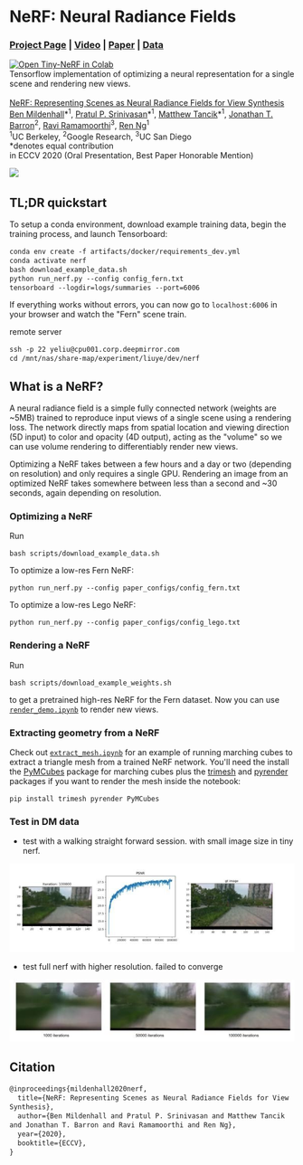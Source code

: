 # NeRF: Neural Radiance Fields
### [Project Page](http://tancik.com/nerf) | [Video](https://youtu.be/JuH79E8rdKc) | [Paper](https://arxiv.org/abs/2003.08934) | [Data](https://drive.google.com/drive/folders/128yBriW1IG_3NJ5Rp7APSTZsJqdJdfc1)
[![Open Tiny-NeRF in Colab](https://colab.research.google.com/assets/colab-badge.svg)](https://colab.research.google.com/github/bmild/nerf/blob/master/tiny_nerf.ipynb)<br>
Tensorflow implementation of optimizing a neural representation for a single scene and rendering new views.<br><br>
[NeRF: Representing Scenes as Neural Radiance Fields for View Synthesis](http://tancik.com/nerf)  
 [Ben Mildenhall](https://people.eecs.berkeley.edu/~bmild/)\*<sup>1</sup>,
 [Pratul P. Srinivasan](https://people.eecs.berkeley.edu/~pratul/)\*<sup>1</sup>,
 [Matthew Tancik](http://tancik.com/)\*<sup>1</sup>,
 [Jonathan T. Barron](http://jonbarron.info/)<sup>2</sup>,
 [Ravi Ramamoorthi](http://cseweb.ucsd.edu/~ravir/)<sup>3</sup>,
 [Ren Ng](https://www2.eecs.berkeley.edu/Faculty/Homepages/yirenng.html)<sup>1</sup> <br>
 <sup>1</sup>UC Berkeley, <sup>2</sup>Google Research, <sup>3</sup>UC San Diego  
  \*denotes equal contribution  
in ECCV 2020 (Oral Presentation, Best Paper Honorable Mention)

<img src='imgs/pipeline.jpg'/>

## TL;DR quickstart

To setup a conda environment, download example training data, begin the training process, and launch Tensorboard:
```
conda env create -f artifacts/docker/requirements_dev.yml
conda activate nerf
bash download_example_data.sh
python run_nerf.py --config config_fern.txt
tensorboard --logdir=logs/summaries --port=6006
```
If everything works without errors, you can now go to `localhost:6006` in your browser and watch the "Fern" scene train.

remote server
```
ssh -p 22 yeliu@cpu001.corp.deepmirror.com
cd /mnt/nas/share-map/experiment/liuye/dev/nerf
```

## What is a NeRF?

A neural radiance field is a simple fully connected network (weights are ~5MB) trained to reproduce input views of a single scene using a rendering loss. The network directly maps from spatial location and viewing direction (5D input) to color and opacity (4D output), acting as the "volume" so we can use volume rendering to differentiably render new views.

Optimizing a NeRF takes between a few hours and a day or two (depending on resolution) and only requires a single GPU. Rendering an image from an optimized NeRF takes somewhere between less than a second and ~30 seconds, again depending on resolution.

### Optimizing a NeRF

Run
```
bash scripts/download_example_data.sh
```

To optimize a low-res Fern NeRF:
```
python run_nerf.py --config paper_configs/config_fern.txt
```

To optimize a low-res Lego NeRF:
```
python run_nerf.py --config paper_configs/config_lego.txt
```

### Rendering a NeRF

Run
```
bash scripts/download_example_weights.sh
```
to get a pretrained high-res NeRF for the Fern dataset. Now you can use [`render_demo.ipynb`](https://github.com/bmild/nerf/blob/master/render_demo.ipynb) to render new views.

### Extracting geometry from a NeRF

Check out [`extract_mesh.ipynb`](https://github.com/bmild/nerf/blob/master/extract_mesh.ipynb) for an example of running marching cubes to extract a triangle mesh from a trained NeRF network. You'll need the install the [PyMCubes](https://github.com/pmneila/PyMCubes) package for marching cubes plus the [trimesh](https://github.com/mikedh/trimesh) and [pyrender](https://github.com/mmatl/pyrender) packages if you want to render the mesh inside the notebook:
```
pip install trimesh pyrender PyMCubes
```

### Test in DM data

* test with a walking straight forward session. with small image size in tiny nerf.
<img src='imgs/dm_test_1.png'/>

* test full nerf with higher resolution. failed to converge
<img src='imgs/dm_test_2.jpg'/>

## Citation

```
@inproceedings{mildenhall2020nerf,
  title={NeRF: Representing Scenes as Neural Radiance Fields for View Synthesis},
  author={Ben Mildenhall and Pratul P. Srinivasan and Matthew Tancik and Jonathan T. Barron and Ravi Ramamoorthi and Ren Ng},
  year={2020},
  booktitle={ECCV},
}
```
